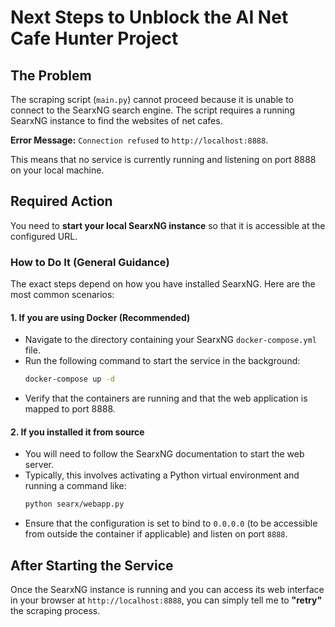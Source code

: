 # Next Steps to Unblock the AI Net Cafe Hunter Project

## The Problem

The scraping script (`main.py`) cannot proceed because it is unable to connect to the SearxNG search engine. The script requires a running SearxNG instance to find the websites of net cafes.

**Error Message:** `Connection refused` to `http://localhost:8888`.

This means that no service is currently running and listening on port 8888 on your local machine.

## Required Action

You need to **start your local SearxNG instance** so that it is accessible at the configured URL.

### How to Do It (General Guidance)

The exact steps depend on how you have installed SearxNG. Here are the most common scenarios:

#### 1. If you are using Docker (Recommended)

-   Navigate to the directory containing your SearxNG `docker-compose.yml` file.
-   Run the following command to start the service in the background:
    ```bash
    docker-compose up -d
    ```
-   Verify that the containers are running and that the web application is mapped to port 8888.

#### 2. If you installed it from source

-   You will need to follow the SearxNG documentation to start the web server.
-   Typically, this involves activating a Python virtual environment and running a command like:
    ```bash
    python searx/webapp.py
    ```
-   Ensure that the configuration is set to bind to `0.0.0.0` (to be accessible from outside the container if applicable) and listen on port `8888`.

## After Starting the Service

Once the SearxNG instance is running and you can access its web interface in your browser at `http://localhost:8888`, you can simply tell me to **"retry"** the scraping process.
